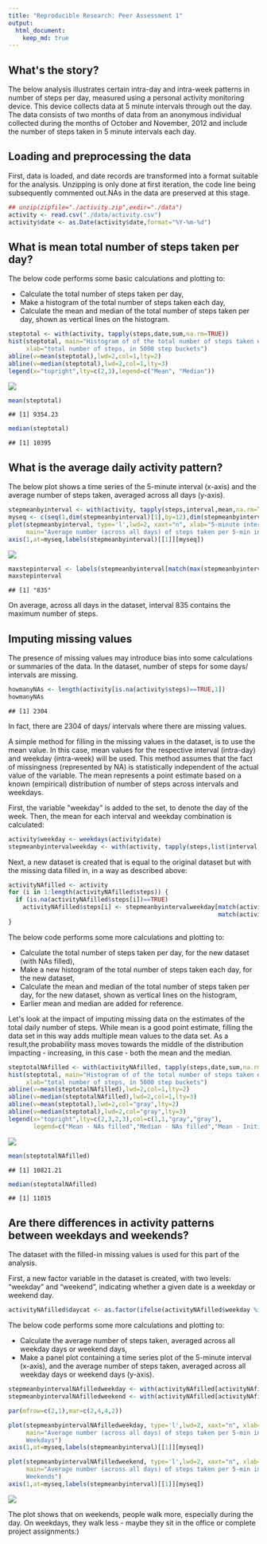 ```yaml
---
title: "Reproducible Research: Peer Assessment 1"
output: 
  html_document:
    keep_md: true
---
```


## What's the story?

The below analysis illustrates certain intra-day and intra-week patterns in number of steps per day, measured using a personal activity monitoring device. This device collects data at 5 minute intervals through out the day. The data consists of two months of data from an anonymous individual collected during the months of October and November, 2012 and include the number of steps taken in 5 minute intervals each day.

## Loading and preprocessing the data

First, data is loaded, and date records are transformed  into a format suitable for the analysis. Unzipping is only done at first iteration, the code line being subsequently commented out.NAs in the data are preserved at this stage.


```r
## unzip(zipfile="./activity.zip",exdir="./data")
activity <- read.csv("./data/activity.csv")
activity$date <- as.Date(activity$date,format="%Y-%m-%d")
```

## What is mean total number of steps taken per day?

The below code performs some basic calculations and plotting to:  

- Calculate the total number of steps taken per day,
- Make a histogram of the total number of steps taken each day,  
- Calculate the mean and median of the total number of steps taken per day, shown as vertical lines on the histogram.


```r
steptotal <- with(activity, tapply(steps,date,sum,na.rm=TRUE))
hist(steptotal, main="Histogram of of the total number of steps taken each day",
     xlab="total number of steps, in 5000 step buckets")
abline(v=mean(steptotal),lwd=2,col=1,lty=2)
abline(v=median(steptotal),lwd=2,col=1,lty=3)
legend(x="topright",lty=c(2,3),legend=c("Mean", "Median"))
```

![](PA1_template_files/figure-html/stepsperday-1.png)<!-- -->


```r
mean(steptotal)
```

```
## [1] 9354.23
```

```r
median(steptotal)
```

```
## [1] 10395
```

## What is the average daily activity pattern?

The below plot shows a time series of the 5-minute interval (x-axis) and the average number of steps taken, averaged across all days (y-axis).


```r
stepmeanbyinterval <- with(activity, tapply(steps,interval,mean,na.rm=TRUE))
myseq <- c(seq(1,dim(stepmeanbyinterval)[1],by=12),dim(stepmeanbyinterval)[1])
plot(stepmeanbyinterval, type='l',lwd=2, xaxt="n", xlab="5-minute intervals", ylab="Average across all days",
     main="Average number (across all days) of steps taken per 5-min intervals")
axis(1,at=myseq,labels(stepmeanbyinterval)[[1]][myseq])
```

![](PA1_template_files/figure-html/averagedailypattern-1.png)<!-- -->


```r
maxstepinterval <- labels(stepmeanbyinterval[match(max(stepmeanbyinterval),stepmeanbyinterval)])
maxstepinterval
```

```
## [1] "835"
```

On average, across all days in the dataset, interval 835 contains the maximum number of steps.

## Imputing missing values

The presence of missing values may introduce bias into some calculations or summaries of the data. In the dataset, number of steps for some days/ intervals are missing.


```r
howmanyNAs <- length(activity[is.na(activity$steps)==TRUE,1])
howmanyNAs
```

```
## [1] 2304
```

In fact, there are 2304 of days/ intervals where there are missing values.

A simple method for filling in the missing values in the dataset, is to use the mean value. In this case, mean values for the respective interval (intra-day) and weekday (intra-week) will be used. This method assumes that the fact of missingness (represented by NA) is statistically independent of the actual value of the variable. The mean represents a point estimate based on a known (empirical) distribution of number of steps across intervals and weekdays. 

First, the variable "weekday" is added to the set, to denote the day of the week. Then, the mean for each interval and weekday combination is calculated:


```r
activity$weekday <- weekdays(activity$date)
stepmeanbyintervalweekday <- with(activity, tapply(steps,list(interval,weekday),mean,na.rm=TRUE))
```

Next, a new dataset is created that is equal to the original dataset but with the missing data filled in, in a way as described above:


```r
activityNAfilled <- activity
for (i in 1:length(activityNAfilled$steps)) {
  if (is.na(activityNAfilled$steps[i])==TRUE) 
    activityNAfilled$steps[i] <- stepmeanbyintervalweekday[match(activityNAfilled$interval[i],rownames(stepmeanbyintervalweekday)),
                                                           match(activityNAfilled$weekday[i],colnames(stepmeanbyintervalweekday))]
}
```

The below code performs some more calculations and plotting to:

- Calculate the total number of steps taken per day, for the new dataset (with NAs filled),
- Make a new histogram of the total number of steps taken each day, for the new dataset,
- Calculate the mean and median of the total number of steps taken per day, for the new dataset, shown as vertical lines on the histogram,
- Earlier mean and median are added for reference.

Let's look at the impact of imputing missing data on the estimates of the total daily number of steps. While mean is a good point estimate, filling the data set in this way adds multiple mean values to the data set. As a result,the probability mass moves towards the middle of the distribution impacting - increasing, in this case - both the mean and the median.


```r
steptotalNAfilled <- with(activityNAfilled, tapply(steps,date,sum,na.rm=TRUE))
hist(steptotal, main="Histogram of of the total number of steps taken each day, NAs filled",
     xlab="total number of steps, in 5000 step buckets")
abline(v=mean(steptotalNAfilled),lwd=2,col=1,lty=2)
abline(v=median(steptotalNAfilled),lwd=2,col=1,lty=3)
abline(v=mean(steptotal),lwd=2,col="gray",lty=2)
abline(v=median(steptotal),lwd=2,col="gray",lty=3)
legend(x="topright",lty=c(2,3,2,3),col=c(1,1,"gray","gray"),
       legend=c("Mean - NAs filled","Median - NAs filled","Mean - Initial","Median - Initial"))
```

![](PA1_template_files/figure-html/missingvalues-1.png)<!-- -->


```r
mean(steptotalNAfilled)
```

```
## [1] 10821.21
```

```r
median(steptotalNAfilled)
```

```
## [1] 11015
```

## Are there differences in activity patterns between weekdays and weekends?

The dataset with the filled-in missing values is used for this part of the analysis.

First, a new factor variable in the dataset is created, with two levels: “weekday” and “weekend”, indicating whether a given date is a weekday or weekend day.


```r
activityNAfilled$daycat <- as.factor(ifelse(activityNAfilled$weekday %in% c("Saturday","Sunday"), "weekend", "weekday"))
```

The below code performs some more calculations and plotting to:

- Calculate the average number of steps taken, averaged across all weekday days or weekend days,
- Make a panel plot containing a time series plot of the 5-minute interval (x-axis), and the average number of steps taken, averaged across all weekday days or weekend days (y-axis).


```r
stepmeanbyintervalNAfilledweekday <- with(activityNAfilled[activityNAfilled$daycat=="weekday",], tapply(steps,interval,mean,na.rm=TRUE))
stepmeanbyintervalNAfilledweekend <- with(activityNAfilled[activityNAfilled$daycat=="weekend",], tapply(steps,interval,mean,na.rm=TRUE))

par(mfrow=c(2,1),mar=c(2,4,4,2))

plot(stepmeanbyintervalNAfilledweekday, type='l',lwd=2, xaxt="n", xlab="5-minute intervals", ylab="Average across all days",
     main="Average number (across all days) of steps taken per 5-min intervals: 
     Weekdays")
axis(1,at=myseq,labels(stepmeanbyinterval)[[1]][myseq])

plot(stepmeanbyintervalNAfilledweekend, type='l',lwd=2, xaxt="n", xlab="5-minute intervals", ylab="Average across all days",
     main="Average number (across all days) of steps taken per 5-min intervals: 
     Weekends")
axis(1,at=myseq,labels(stepmeanbyinterval)[[1]][myseq])
```

![](PA1_template_files/figure-html/panelplot-1.png)<!-- -->

The plot shows that on weekends, people walk more, especially during the day. On weekdays, they walk less - maybe they sit in the office or complete project assignments:)


